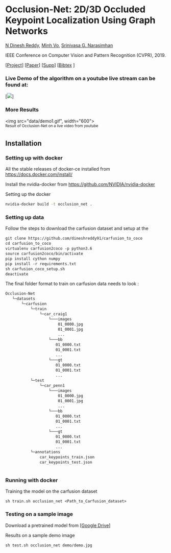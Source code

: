 Occlusion-Net: 2D/3D Occluded Keypoint Localization Using Graph Networks 
======================

[N Dinesh Reddy](http://cs.cmu.edu/~dnarapur), [Minh Vo](http://cs.cmu.edu/~mvo), [Srinivasa G. Narasimhan](http://www.cs.cmu.edu/~srinivas/)

IEEE Conference on Computer Vision and Pattern Recognition (CVPR), 2019. 

[[Project](http://www.cs.cmu.edu/~ILIM/projects/IM/CarFusion/cvpr2019/index.html)] [[Paper](http://www.cs.cmu.edu/~ILIM/publications/PDFs/RVN-CVPR19.pdf)] [[Supp](http://www.cs.cmu.edu/~ILIM/projects/IM/CarFusion/pdf/occlusion_net_supp.pdf)] [[Bibtex](http://www.cs.cmu.edu/~ILIM/projects/IM/CarFusion/occlusion_net.bib) ]

### Live Demo of the algorithm on a youtube live stream can be found at:
[[<img src="http://img.youtube.com/vi/1EiC9bvVGnk/0.jpg">](https://www.youtube.com/embed/v3dcMKbw_wI)]

### More Results
<img src="data/demo1.gif", width="600">
<br>
<sup>Result of Occlusion-Net on a live video from youtube</sup>

## Installation

### Setting up with docker

All the stable releases of docker-ce installed from https://docs.docker.com/install/

Install the nvidia-docker from https://github.com/NVIDIA/nvidia-docker

Setting up the docker

```bash
nvidia-docker build -t occlusion_net .
```

### Setting up data
Follow the steps to download the carfusion dataset and setup at the 
```
git clone https://github.com/dineshreddy91/carfusion_to_coco
cd carfusion_to_coco
virtualenv carfusion2coco -p python3.6
source carfusion2coco/bin/activate
pip install cython numpy
pip install -r requirements.txt
sh carfusion_coco_setup.sh
deactivate
```

The final folder format to train on carfusion data needs to look :

 ```text
Occlusion-Net
    └─datasets
        └─carfusion
            └─train
                └─car_craig1
                    └───images
                        01_0000.jpg
                        01_0001.jpg
                        ...   
                    └───bb
                       01_0000.txt
                       01_0001.txt
                       ...
                    └───gt
                       01_0000.txt   
                       01_0001.txt
                       ...
            └─test
                └─car_penn1
                    └───images
                        01_0000.jpg
                        01_0001.jpg
                        ...   
                    └───bb
                       01_0000.txt
                       01_0001.txt
                       ...
                    └───gt
                       01_0000.txt   
                       01_0001.txt
                       ...
            └─annotations
                car_keypoints_train.json
                car_keypoints_test.json
                
```


### Running with docker

Training the model on the carfusion dataset 

```
sh train.sh occlusion_net <Path_to_Carfusion_dataset>
``` 


### Testing on a sample image
Download a pretrained model from  [[Google Drive](https://drive.google.com/open?id=1EUmhzeuMUnv5whv0ZmmOHTbtUiWdeDly)]

Results on a sample demo image

```
sh test.sh occlusion_net demo/demo.jpg
```





